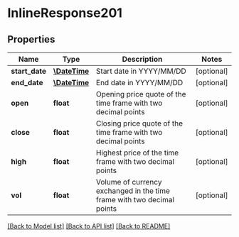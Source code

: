 # InlineResponse201

## Properties
Name | Type | Description | Notes
------------ | ------------- | ------------- | -------------
**start_date** | [**\DateTime**](\DateTime.md) | Start date in YYYY/MM/DD | [optional] 
**end_date** | [**\DateTime**](\DateTime.md) | End date in YYYY/MM/DD | [optional] 
**open** | **float** | Opening price quote of the time frame with two decimal points | [optional] 
**close** | **float** | Closing price quote of the time frame with two decimal points | [optional] 
**high** | **float** | Highest price of the time frame with two decimal points | [optional] 
**vol** | **float** | Volume of currency exchanged in the time frame with two decimal points | [optional] 

[[Back to Model list]](../README.md#documentation-for-models) [[Back to API list]](../README.md#documentation-for-api-endpoints) [[Back to README]](../README.md)


